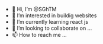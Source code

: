 - 👋 Hi, I’m @SGhTM
- 👀 I’m interested in buildig websites
- 🌱 I’m currently learning react js
- 💞️ I’m looking to collaborate on ...
- 📫 How to reach me ...

<!---
SGhTM/SGhTM is a ✨ special ✨ repository because its `README.md` (this file) appears on your GitHub profile.
You can click the Preview link to take a look at your changes.
--->
